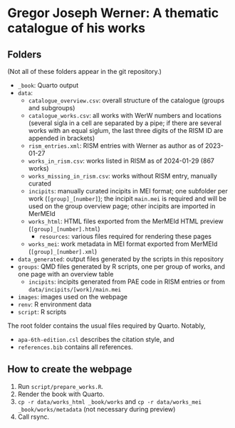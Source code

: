 # Gregor Joseph Werner: A thematic catalogue of his works

## Folders

(Not all of these folders appear in the git repository.)

- `_book`: Quarto output
- `data`:
  - `catalogue_overview.csv`: overall structure of the catalogue (groups and subgroups)
  - `catalogue_works.csv`: all works with WerW numbers and locations (several sigla in a cell are separated by a pipe; if there are several works with an equal siglum, the last three digits of the RISM ID are appended in brackets)
  - `rism_entries.xml`: RISM entries with Werner as author as of 2023-01-27
  - `works_in_rism.csv`: works listed in RISM as of 2024-01-29 (867 works)
  - `works_missing_in_rism.csv`: works without RISM entry, manually curated
  - `incipits`: manually curated incipits in MEI format; one subfolder per work (`[group]_[number]`); the incipit `main.mei` is required and will be used on the group overview page; other incipits are imported in MerMEId
  - `works_html`: HTML files exported from the MerMEId HTML preview (`[group]_[number].html`)
    - `resources`: various files required for rendering these pages
  - `works_mei`: work metadata in MEI format exported from MerMEId (`[group]_[number].xml`)
- `data_generated`: output files generated by the scripts in this repository
- `groups`: QMD files generated by R scripts, one per group of works, and one page with an overview table
  - `incipits`: incipits generated from PAE code in RISM entries or from `data/incipits/[work]/main.mei`
- `images`: images used on the webpage
- `renv`: R environment data
- `script`: R scripts

The root folder contains the usual files required by Quarto. Notably,
- `apa-6th-edition.csl` describes the citation style, and
- `references.bib` contains all references.


## How to create the webpage

1. Run `script/prepare_works.R`.
2. Render the book with Quarto.
3. `cp -r data/works_html _book/works` and `cp -r data/works_mei _book/works/metadata` (not necessary during preview)
4. Call rsync.
